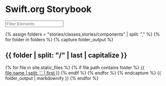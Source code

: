 ---
---

<h1>Swift.org Storybook</h1>

<input type="search" placeholder="Filter Elements" oninput="filterComponents(event)">

{% assign folders = "stories/classes,stories/components" | split: "," %}
{% for folder in folders %}
{% capture folder_output %}
<h2>{{ folder | split: "/" | last | capitalize }}</h2>

{% for file in site.static_files %}
{% if file.path contains folder %}
<a href="/storybook#{{ file.name | split: '.' | first }}">{{ file.name | split: '.' | first }}</a>
{% endif %}
{% endfor %}
{% endcapture %}
{{ folder_output | markdownify }}
{% endfor %}

<script>
    function filterComponents(e) {
        const components = document.querySelectorAll("a");
        const searchComponentString = e.target.value.trim().toLowerCase();

        components.forEach(component => {
            component.style.display = 'revert';

            if (!component.innerText.toLowerCase().includes(searchComponentString)) {
                component.style.display = 'none';
            }
        })
    }
</script>
